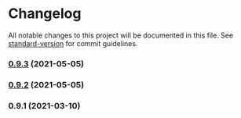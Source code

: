 # Changelog

All notable changes to this project will be documented in this file. See [standard-version](https://github.com/conventional-changelog/standard-version) for commit guidelines.

### [0.9.3](https://github.com/ar-insoft/zlecenie-produkcyjne-harmonogram/compare/v0.9.2...v0.9.3) (2021-05-05)

### [0.9.2](https://github.com/ar-insoft/zlecenie-produkcyjne-harmonogram/compare/v0.9.1...v0.9.2) (2021-05-05)

### 0.9.1 (2021-03-10)
